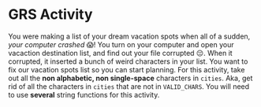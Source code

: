 
# GRS Activity
You were making a list of your dream vacation spots when all of a sudden, _your computer crashed_ :scream:! You turn on your computer and open your vacaction destination list, and find out your file corrupted :pensive:. When it corrupted, it inserted a bunch of weird characters in your list. You want to fix our vacation spots list so you can start planning. For this activity, take out all the **non alphabetic, non single-space** characters in `cities`. Aka, get rid of all the characters in `cities` that are not in `VALID_CHARS`. You will need to use **several** string functions for this activity.
